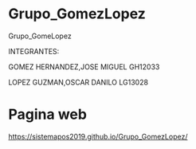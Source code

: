 # Grupo_GomezLopez
Grupo_GomeLopez

INTEGRANTES:  

GOMEZ HERNANDEZ,JOSE MIGUEL  GH12033


  LOPEZ GUZMAN,OSCAR DANILO    LG13028

# Pagina web


https://sistemapos2019.github.io/Grupo_GomezLopez/


